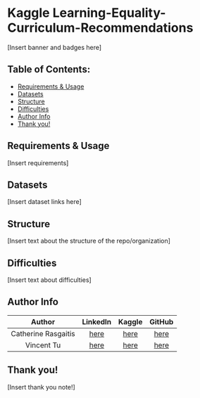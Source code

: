 # Kaggle Learning-Equality-Curriculum-Recommendations

[Insert banner and badges here]

## Table of Contents:
- [Requirements & Usage](https://github.com/alckasoc/Learning-Equality-Curriculum-Rec#requirements--usage)
- [Datasets](https://github.com/alckasoc/Learning-Equality-Curriculum-Rec#datasets)
- [Structure](https://github.com/alckasoc/Learning-Equality-Curriculum-Rec#structure)
- [Difficulties](https://github.com/alckasoc/Learning-Equality-Curriculum-Rec#difficulties)
- [Author Info](https://github.com/alckasoc/Learning-Equality-Curriculum-Rec#author-info)
- [Thank you!](https://github.com/alckasoc/Learning-Equality-Curriculum-Rec#thank-you)

## Requirements & Usage

[Insert requirements]

## Datasets

[Insert dataset links here]

## Structure

[Insert text about the structure of the repo/organization]

## Difficulties

[Insert text about difficulties]

## Author Info

| Author              | LinkedIn         | Kaggle | GitHub |
| :----------------:  | :--------------: | :----: | :----: |
| Catherine Rasgaitis | [here](https://www.linkedin.com/in/catherine-rasgaitis/) | [here](https://www.kaggle.com/catherinerasgaitis) | [here](https://github.com/crasgaitis) |
| Vincent Tu | [here](https://www.linkedin.com/in/vincent-tu-422b18208/) | [here](https://www.kaggle.com/vincenttu) | [here](https://github.com/alckasoc) |

## Thank you!

[Insert thank you note!]
